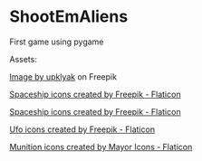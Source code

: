# ShootEmAliens
First game using pygame

Assets:

<a href="https://www.freepik.com/free-vector/outer-space-with-alien-planets-explosion_30001731.htm#query=space%20fight%20background&position=13&from_view=search&track=ais&uuid=cff88d3c-4b25-48f9-bd9c-59cc41e0e63c">Image by upklyak</a> on Freepik

<a href="https://www.flaticon.com/free-icons/spaceship" title="spaceship icons">Spaceship icons created by Freepik - Flaticon</a>

<a href="https://www.flaticon.com/free-icons/spaceship" title="spaceship icons">Spaceship icons created by Freepik - Flaticon</a>

<a href="https://www.flaticon.com/free-icons/ufo" title="ufo icons">Ufo icons created by Freepik - Flaticon</a>

<a href="https://www.flaticon.com/free-icons/munition" title="munition icons">Munition icons created by Mayor Icons - Flaticon</a>
